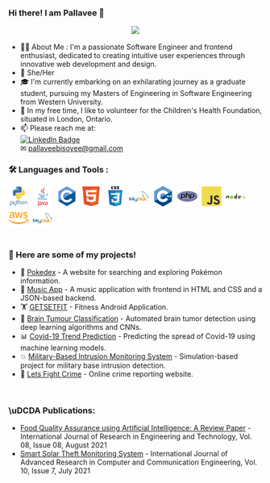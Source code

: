 ### Hi there! I am Pallavee 👋

<!--
**pallavee-2705/pallavee-2705** is a ✨ _special_ ✨ repository because its `README.md` (this file) appears on your GitHub profile.

Here are some ideas to get you started:

- 🔭 I’m currently working on ...
- 🌱 I’m currently learning ...
- 👯 I’m looking to collaborate on ...
- 🤔 I’m looking for help with ...
- 💬 Ask me about ...
- 📫 How to reach me: ...
- 😄 Pronouns: ...
- ⚡ Fun fact: ...
-->


<div id="header" align="center">
  <img src="https://media.giphy.com/media/AXtFMwP1ZvjZSBtmGk/giphy.gif" width="100"/>
</div>

- :woman_technologist: About Me : I'm a passionate Software Engineer and frontend enthusiast, dedicated to creating intuitive user experiences through innovative web development and design.
- &#x1F469; She/Her
- :mortar_board: I'm currently embarking on an exhilarating journey as a graduate student, pursuing my Masters of Engineering in Software Engineering from Western University. 
- :raised_hands: In my free time, I like to volunteer for the Children's Health Foundation, situated in London, Ontario.
- 📫 Please reach me at:<br>
[![LinkedIn Badge](https://img.shields.io/badge/-Pallavee-blue?style=flat&logo=Linkedin&logoColor=white)](linkedin.com/in/pallavee-bisoyee-784b7b216)<br>
✉ pallaveebisoyee@gmail.com<br>



### :hammer_and_wrench: Languages and Tools :
<div>
  <img src="https://github.com/devicons/devicon/blob/master/icons/python/python-original-wordmark.svg" title="Python" alt="Python" width="40" height="40"/>&nbsp;
  <img src="https://github.com/devicons/devicon/blob/master/icons/java/java-original-wordmark.svg" title="Java" alt="Java" width="40" height="40"/>&nbsp;
  <img src="https://github.com/devicons/devicon/blob/master/icons/c/c-original.svg" title="C" alt="C" width="40" height="40"/>&nbsp;
  <img src="https://github.com/devicons/devicon/blob/master/icons/html5/html5-original.svg" title="HTML" alt="HTML" width="40" height="40"/>&nbsp;
  <img src="https://github.com/devicons/devicon/blob/master/icons/css3/css3-original-wordmark.svg" title="CSS" alt="CSS" width="40" height="40"/>&nbsp;
  <img src="https://github.com/devicons/devicon/blob/master/icons/mysql/mysql-original-wordmark.svg" title="MySQL" alt="MySQL" width="40" height="40"/>&nbsp;
  <img src="https://github.com/devicons/devicon/blob/master/icons/cplusplus/cplusplus-original.svg" title="C++" alt="C++" width="40" height="40"/>&nbsp;
  <img src="https://github.com/devicons/devicon/blob/master/icons/php/php-original.svg" title="PHP" alt="PHP" width="40" height="40"/>&nbsp;
  <img src="https://github.com/devicons/devicon/blob/master/icons/javascript/javascript-original.svg" title="JavaScript" alt="JavaScript" width="40" height="40"/>&nbsp;
  <img src="https://github.com/devicons/devicon/blob/master/icons/nodejs/nodejs-original-wordmark.svg" title="NodeJS" alt="NodeJS" width="40" height="40"/>&nbsp;
  <img src="https://github.com/devicons/devicon/blob/master/icons/amazonwebservices/amazonwebservices-plain-wordmark.svg" title="AWS" alt="AWS" width="40" height="40"/>&nbsp;
  <img src="https://github.com/devicons/devicon/blob/master/icons/mysql/mysql-original-wordmark.svg" title="MySQL" alt="MySQL" width="40" height="40"/>&nbsp;
</div>
<br>

### :rocket: Here are some of my projects!

- :game_die: [Pokedex](https://github.com/pallavee-2705/pokedex) - A website for searching and exploring Pokémon information.
- :musical_note: [Music App](https://github.com/pallavee-2705/music-app) - A music application with frontend in HTML and CSS and a JSON-based backend.
- :weight_lifting: [GETSETFIT](https://github.com/pallavee-2705/getsetfit) - Fitness Android Application.
- :brain: [Brain Tumour Classification](https://github.com/pallavee-2705/brain-tumour-classification) - Automated brain tumor detection using deep learning algorithms and CNNs.
- :bar_chart: [Covid-19 Trend Prediction](https://github.com/pallavee-2705/covid-19-trend-prediction) - Predicting the spread of Covid-19 using machine learning models.
- :boom: [Military-Based Intrusion Monitoring System](https://github.com/pallavee-2705/intrusion-monitoring-system) - Simulation-based project for military base intrusion detection.
- :police_car: [Lets Fight Crime](https://github.com/pallavee-2705/lets-fight-crime) - Online crime reporting website.
<br>

### \uDCDA Publications: 
- [Food Quality Assurance using Artificial Intelligence: A Review Paper](https://www.researchgate.net/publication/354031660_Food_Quality_Assurance_using_Artificial_Intelligence_A_Review_Paper) - International Journal of Research in Engineering and Technology, Vol. 08, Issue 08, August 2021
- [Smart Solar Theft Monitoring System](https://www.researchgate.net/publication/353447317_Smart_Solar_Theft_Monitoring_System) - International Journal of Advanced Research in Computer and Communication Engineering, Vol. 10, Issue 7, July 2021
